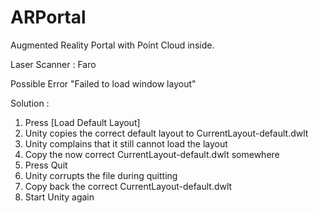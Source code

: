 # ARPortal
Augmented Reality Portal with Point Cloud inside.

Laser Scanner : Faro


Possible Error "Failed to load window layout"

Solution : 

1. Press [Load Default Layout]
2. Unity copies the correct default layout to CurrentLayout-default.dwlt
3. Unity complains that it still cannot load the layout
4. Copy the now correct CurrentLayout-default.dwlt somewhere
5. Press Quit
6. Unity corrupts the file during quitting
7. Copy back the correct CurrentLayout-default.dwlt
8. Start Unity again
